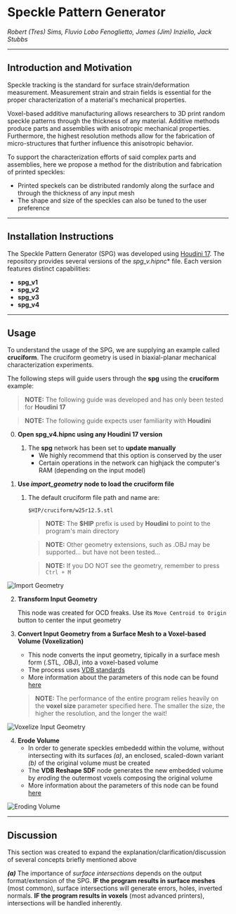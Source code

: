 # Speckle Pattern Generator
_Robert (Tres) Sims, Fluvio Lobo Fenoglietto, James (Jim) Inziello, Jack Stubbs_

---

## Introduction and Motivation
Speckle tracking is the standard for surface strain/deformation measurement. Measurement strain and strain fields is essential for the proper characterization of a material's mechanical properties.

Voxel-based additive manufacturing allows researchers to 3D print random speckle patterns through the thickness of any material. Additive methods produce parts and assemblies with anisotropic mechanical properties. Furthermore, the highest resolution methods allow for the fabrication of micro-structures that further influence this anisotropic behavior.

To support the characterization efforts of said complex parts and assemblies, here we propose a method for the distribution and fabrication of printed speckles:
* Printed speckels can be distributed randomly along the surface and through the thickness of any input mesh
* The shape and size of the speckles can also be tuned to the user preference

---

## Installation Instructions
The Speckle Pattern Generator (SPG) was developed using [Houdini 17](https://www.sidefx.com/products/houdini/). The repository provides several versions of the **spg_v*.hipnc** file. Each version features distinct capabilities:
* **spg_v1**
* **spg_v2**
* **spg_v3**
* **spg_v4**

---

## Usage
To understand the usage of the SPG, we are supplying an example called **cruciform**. The cruciform geometry is used in biaxial-planar mechanical characterization experiments.

The following steps will guide users through the **spg** using the **cruciform** example:
> **NOTE:** The following guide was developed and has only been tested for **Houdini 17**

> **NOTE:** The following guide expects user familiarity with **Houdini**

0.  **Open spg_v4.hipnc using any Houdini 17 version**
    1.  The **spg** network has been set to **update manually**
        *   We highly recommend that this option is conserved by the user
        *   Certain operations in the network can highjack the computer's RAM (depending on the input model)

1.  **Use _import_geometry_ node to load the cruciform file**
    1.  The default cruciform file path and name are:
        ```
        $HIP/cruciform/w25r12.5.stl
        ```
        > **NOTE:** The **$HIP** prefix is used by **Houdini** to point to the program's main directory
        
        > **NOTE:** Other geometry extensions, such as .OBJ may be supported... but have not been tested...
        
        > **NOTE:** If you DO NOT see the geometry, remember to press `Ctrl + M`
        
![Import Geometry](https://github.com/pd3d/spg/blob/master/media/cruciform_fig_import.PNG)   

2.  **Transform Input Geometry**
    
    This node was created for OCD freaks. Use its `Move Centroid to Origin` button to center the input geometry
    
3.  **Convert Input Geometry from a Surface Mesh to a Voxel-based Volume (Voxelization)**
    *   This node converts the input geometry, tipically in a surface mesh form (.STL, .OBJ), into a voxel-based volume
    *   The process uses [VDB standards](https://www.openvdb.org/about/)
    *   More information about the parameters of this node can be found [here](https://www.sidefx.com/docs/houdini/nodes/sop/vdbfrompolygons.html)
    
    > **NOTE:** The performance of the entire program relies heavily on the **voxel size** parameter specified here. The smaller the size, the higher the resolution, and the longer the wait!
    
![Voxelize Input Geometry](https://github.com/pd3d/spg/blob/master/media/cruciform_fig_voxelize.PNG)

4.  **Erode Volume**
    *   In order to generate speckles embededd within the volume, without intersecting with its surfaces _(a)_, an enclosed, scaled-down         variant _(b)_ of the original volume must be created
    *   The **VDB Reshape SDF** node generates the new embedded volume by _eroding_ the outermost voxels composing the original volume
    *   More information about the parameters of this node can be found [here](https://www.sidefx.com/docs/houdini/nodes/sop/vdbreshapesdf.html)

![Eroding Volume](https://github.com/pd3d/spg/blob/master/media/cruciform_fig_erode.PNG)

---

## Discussion
This section was created to expand the explanation/clarification/discussion of several concepts briefly mentioned above

**_(a)_** The importance of _surface intersections_ depends on the output format/extension of the SPG. **IF the program results in surface meshes** (most common), surface intersections will generate errors, holes, inverted normals. **IF the program results in voxels** (most advanced printers), intersections will be handled inherently.
